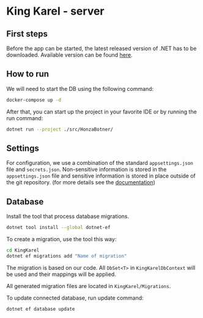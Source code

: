 # King Karel - server

## First steps

Before the app can be started,
the latest released version of .NET has to be downloaded.
Available version can be found [here][dotnet].

## How to run

We will need to start the DB using the following command:

```sh
docker-compose up -d
```

After that, you can start up the project in your favorite IDE
or by running the run command:

```sh
dotnet run --project ./src/HonzaBotner/
```

## Settings

For configuration,
we use a combination of the standard `appsettings.json` file and `secrets.json`.
Non-sensitive information is stored in the `appsettings.json` file
and sensitive information is stored in place outside of the git repository.
(for more details see the [documentation][secrets])

## Database

Install the tool that process database migrations.

```sh
dotnet tool install --global dotnet-ef
```

To create a migration, use the tool this way:

```sh
cd KingKarel
dotnet ef migrations add "Name of migration"
```

The migration is based on our code.
All `DbSet<T>` in `KingKarelDbContext` will be used and their mappings will be applied.

All generated migration files are located in `KingKarel/Migrations`.

To update connected database, run update command:

```sh
dotnet ef database update
```

[dotnet]: https://dotnet.microsoft.com/download
[secrets]: https://docs.microsoft.com/cs-cz/aspnet/core/security/app-secrets
